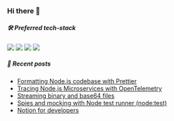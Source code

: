 ### Hi there 👋

<!--
**zsevic/zsevic** is a ✨ _special_ ✨ repository because its `README.md` (this file) appears on your GitHub profile.

Here are some ideas to get you started:

- 🔭 I’m currently working on ...
- 🌱 I’m currently learning ...
- 👯 I’m looking to collaborate on ...
- 🤔 I’m looking for help with ...
- 💬 Ask me about ...
- 📫 How to reach me: ...
- 😄 Pronouns: ...
- ⚡ Fun fact: ...
-->

##### :hammer_and_wrench: Preferred tech-stack
<img src="https://img.shields.io/badge/node.js%20-%2343853D.svg?&style=for-the-badge&logo=node.js&logoColor=white"/> <img src="https://img.shields.io/badge/typescript%20-%23007ACC.svg?&style=for-the-badge&logo=typescript&logoColor=white"/> <img src="https://img.shields.io/badge/nestjs%20-%23E0234E.svg?&style=for-the-badge&logo=nestjs&logoColor=white" /> <img src ="https://img.shields.io/badge/postgres-%23316192.svg?&style=for-the-badge&logo=postgresql&logoColor=white"/>

##### :pencil: Recent posts
<!-- BLOG-POST-LIST:START -->
- [Formatting Node.js codebase with Prettier](https://sevic.dev/notes/formatting-prettier/)
- [Tracing Node.js Microservices with OpenTelemetry](https://sevic.dev/notes/opentelemetry-tracing/)
- [Streaming binary and base64 files](https://sevic.dev/notes/streaming-files/)
- [Spies and mocking with Node test runner &lpar;node:test&rpar;](https://sevic.dev/notes/spies-mocking-node-test-runner/)
- [Notion for developers](https://sevic.dev/notion-for-developers/)
<!-- BLOG-POST-LIST:END -->
